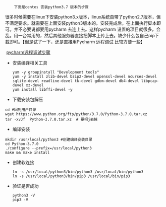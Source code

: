         下面是centos 安装python3.7 版本的步骤

​         很多时候需要在linux下安装python3.x版本，linux系统自带了python2.7版本，但不满足要求。就需要在上面安装python3版本的。安装完成后，在上面执行脚本即可。并不必要说都要用pycharm 去连上去。这样pycharm 设置的项目就很多。会乱。用一台常用的，然后其他服务器直接把脚本上传上去。缺少什么包自己pip下载即可。【但是试了一下，还是直接用Pycharm 远程调试 比较方便一些】

​        [pycharm远程调试步骤](https://jingyan.baidu.com/album/8065f87f56db86233124980d.html?picindex=5)

+ 安装编译相关工具

  ```shell
  yum -y groupinstall "Development tools"
  yum -y install zlib-devel bzip2-devel openssl-devel ncurses-devel sqlite-devel readline-devel tk-devel gdbm-devel db4-devel libpcap-devel xz-devel
  yum install libffi-devel -y
  ```

+  下载安装包解压

  ```shell
  cd #回到用户目录
  wget https://www.python.org/ftp/python/3.7.0/Python-3.7.0.tar.xz
  tar -xvJf  Python-3.7.0.tar.xz  # 要把j去掉
  ```

+  编译安装

  ```shell
  mkdir /usr/local/python3 #创建编译安装目录
  cd Python-3.7.0
  ./configure --prefix=/usr/local/python3
  make && make install
  ```

+ 创建软连接

  ```shell
  ln -s /usr/local/python3/bin/python3 /usr/local/bin/python3
  ln -s /usr/local/python3/bin/pip3 /usr/local/bin/pip3
  ```

+ 验证是否成功

  ```shell
  python3 -V
  pip3 -V
  ```

  





​        

​          

​        







